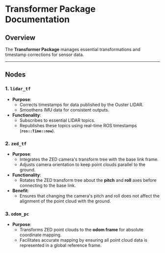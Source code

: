 # Transformer Package Documentation

## Overview

The **Transformer Package** manages essential transformations and timestamp corrections for sensor data.

---

## Nodes

### 1. **`lidar_tf`**

- **Purpose**:
  - Corrects timestamps for data published by the Ouster LIDAR.
  - Smoothens IMU data for consistent outputs.
- **Functionality**:
  - Subscribes to essential LIDAR topics.
  - Republishes these topics using real-time ROS timestamps (**`ros::Time::now`**).

### 2. **`zed_tf`**

- **Purpose**:
  - Integrates the ZED camera's transform tree with the base link frame.
  - Adjusts camera orientation to keep point clouds parallel to the ground.
- **Functionality**:
  - Rotates the ZED transform tree about the **pitch** and **roll** axes before connecting to the base link.
- **Benefit**:
  - Ensures that changing the camera's pitch and roll does not affect the alignment of the point cloud with the ground.

### 3. **`odom_pc`**

- **Purpose**:
  - Transforms ZED point clouds to the **odom frame** for absolute coordinate mapping.
  - Facilitates accurate mapping by ensuring all point cloud data is represented in a global reference frame.
